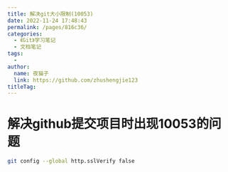 ```yaml
---
title: 解决git大小限制(10053)
date: 2022-11-24 17:48:43
permalink: /pages/816c36/
categories:
  - 《Git》学习笔记
  - 文档笔记
tags:
  - 
author: 
  name: 夜猫子
  link: https://github.com/zhushengjie123
titleTag: 
---
```

# 解决github提交项目时出现10053的问题

```bash
git config --global http.sslVerify false
```

<!-- more -->
